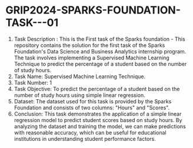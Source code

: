 # GRIP2024-SPARKS-FOUNDATION-TASK---01
1) Task Description : This is the First task of the Sparks foundation -
This repository contains the solution for the first task of the Sparks Foundation's Data Science and Business Analytics internship program. The task involves implementing a Supervised Machine Learning Technique to predict the percentage of a student based on the number of study hours.
2) Task Name: Supervised Machine Learning Technique.
3) Task Number: 1
4) Task Objective: To predict the percentage of a student based on the number of study hours using simple linear regression.
5) Dataset: The dataset used for this task is provided by the Sparks Foundation and consists of two columns: "Hours" and "Scores".
6) Conclusion: This task demonstrates the application of a simple linear regression model to predict student scores based on study hours. By analyzing the dataset and training the model, we can make predictions with reasonable accuracy, which can be useful for educational institutions in understanding student performance factors.

